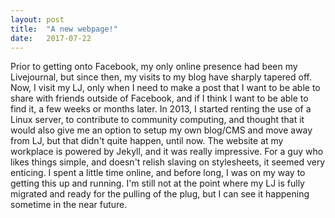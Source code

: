 ```yaml
---
layout: post
title:  "A new webpage!"
date:   2017-07-22
---
```


Prior to getting onto Facebook, my only online presence had been my Livejournal, but since then, my visits to my blog have sharply tapered off. Now, I visit my LJ, only when I need to make a post that I want to be able to share with friends outside of Facebook, and if I think I want to be able to find it, a few weeks or months later. In 2013, I started renting the use of a Linux server, to contribute to community computing, and thought that it would also give me an option to setup my own blog/CMS and move away from LJ, but that didn't quite happen, until now. The website at my workplace is powered by Jekyll, and it was really impressive. For a guy who likes things simple, and doesn't relish slaving on stylesheets, it seemed very enticing. I spent a little time online, and before long, I was on my way to getting this up and running. I'm still not at the point where my LJ is fully migrated and ready for the pulling of the plug, but I can see it happening sometime in the near future. 
